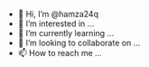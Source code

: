 - 👋 Hi, I’m @hamza24q
- 👀 I’m interested in ...
- 🌱 I’m currently learning ...
- 💞️ I’m looking to collaborate on ...
- 📫 How to reach me ...

<!---
hamza24q/hamza24q is a ✨ special ✨ repository because its `README.md` (this file) appears on your GitHub profile.
You can click the Preview link to take a look at your changes.
--->

